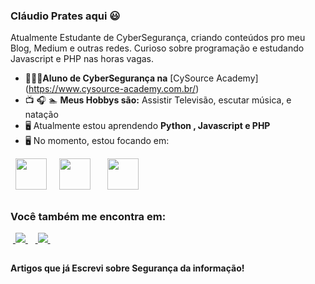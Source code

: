 ### Cláudio Prates aqui 😃
Atualmente Estudante de CyberSegurança, criando conteúdos pro meu Blog, Medium e outras redes. Curioso sobre programação e estudando Javascript e PHP nas horas vagas.

- 👨🏻‍💻**Aluno de CyberSegurança na**  [CySource Academy] (https://www.cysource-academy.com.br/)
- 📺 🎧 🏊 **Meus Hobbys são:** Assistir Televisão, escutar música, e natação
- 🖥️ Atualmente estou aprendendo **Python , Javascript e PHP**
- 🖥️ No momento, estou focando em:

<div style="display: inline">
 <div style="display: inline">
  &nbsp;&nbsp;<img width='50' height='50' src="https://cdn.jsdelivr.net/gh/devicons/devicon/icons/python/python-original.svg" />&nbsp;&nbsp;
  &nbsp;&nbsp;<img  width='50' height='50' src="https://cdn.jsdelivr.net/gh/devicons/devicon/icons/javascript/javascript-original.svg" />
         &nbsp;&nbsp;&nbsp;
  &nbsp;&nbsp;<img width='50' height='50' src="https://cdn.jsdelivr.net/gh/devicons/devicon/icons/php/php-original.svg" />
   &nbsp;&nbsp;
</div> 
          
</div> 

##

### Você também me encontra em:

&nbsp;<a href="https://www.linkedin.com/in/claudiocesarpratesjuniorpcdadm">
<img src="https://img.shields.io/badge/linkedin-%230077B5.svg?style=for-the-badge&logo=linkedin&logoColor=white">
</a>&nbsp;
&nbsp;<a href="https://www.instagram.com/claudiocesarpratesjunior/">
<img src="https://img.shields.io/badge/Instagram-%23E4405F.svg?style=for-the-badge&logo=Instagram&logoColor=white">
</a>&nbsp;

##

#### Artigos que já Escrevi sobre Segurança da informação!
